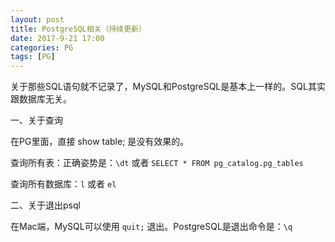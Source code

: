 ```yaml
---
layout: post
title: PostgreSQL相关（持续更新）
date: 2017-9-21 17:00
categories: PG
tags: [PG]
---
```


关于那些SQL语句就不记录了，MySQL和PostgreSQL是基本上一样的。SQL其实跟数据库无关。

一、关于查询

在PG里面，直接 show table; 是没有效果的。

查询所有表：正确姿势是：``\dt`` 或者 ``SELECT * FROM pg_catalog.pg_tables`` 

查询所有数据库：``l`` 或者 ``el``

二、关于退出psql

在Mac端，MySQL可以使用 ``quit;`` 退出。PostgreSQL是退出命令是：``\q``

